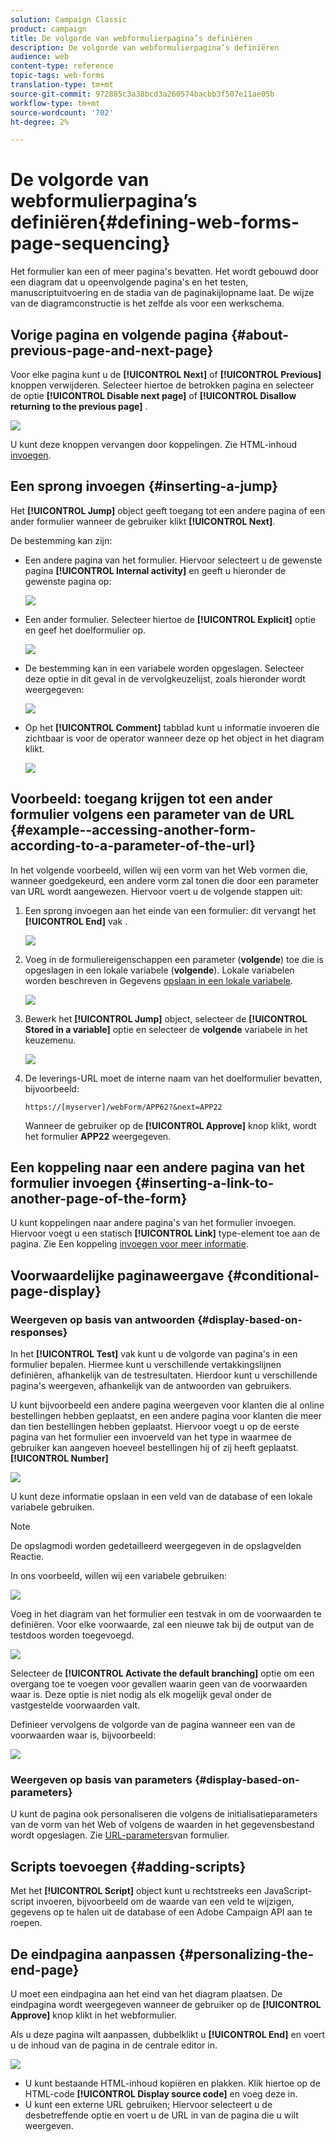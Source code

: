 ```yaml
---
solution: Campaign Classic
product: campaign
title: De volgorde van webformulierpagina’s definiëren
description: De volgorde van webformulierpagina’s definiëren
audience: web
content-type: reference
topic-tags: web-forms
translation-type: tm+mt
source-git-commit: 972885c3a38bcd3a260574bacbb3f507e11ae05b
workflow-type: tm+mt
source-wordcount: '702'
ht-degree: 2%

---
```



# De volgorde van webformulierpagina’s definiëren{#defining-web-forms-page-sequencing}

Het formulier kan een of meer pagina&#39;s bevatten. Het wordt gebouwd door een diagram dat u opeenvolgende pagina&#39;s en het testen, manuscriptuitvoering en de stadia van de paginakijlopname laat. De wijze van de diagramconstructie is het zelfde als voor een werkschema.

## Vorige pagina en volgende pagina {#about-previous-page-and-next-page}

Voor elke pagina kunt u de **[!UICONTROL Next]** of **[!UICONTROL Previous]** knoppen verwijderen. Selecteer hiertoe de betrokken pagina en selecteer de optie **[!UICONTROL Disable next page]** of **[!UICONTROL Disallow returning to the previous page]** .

![](assets/s_ncs_admin_survey_no_next_page.png)

U kunt deze knoppen vervangen door koppelingen. Zie HTML-inhoud [invoegen](../../web/using/static-elements-in-a-web-form.md#inserting-html-content).

## Een sprong invoegen {#inserting-a-jump}

Het **[!UICONTROL Jump]** object geeft toegang tot een andere pagina of een ander formulier wanneer de gebruiker klikt **[!UICONTROL Next]**.

De bestemming kan zijn:

* Een andere pagina van het formulier. Hiervoor selecteert u de gewenste pagina **[!UICONTROL Internal activity]** en geeft u hieronder de gewenste pagina op:

   ![](assets/s_ncs_admin_jump_param1.png)

* Een ander formulier. Selecteer hiertoe de **[!UICONTROL Explicit]** optie en geef het doelformulier op.

   ![](assets/s_ncs_admin_jump_param2.png)

* De bestemming kan in een variabele worden opgeslagen. Selecteer deze optie in dit geval in de vervolgkeuzelijst, zoals hieronder wordt weergegeven:

   ![](assets/s_ncs_admin_jump_param3.png)

* Op het **[!UICONTROL Comment]** tabblad kunt u informatie invoeren die zichtbaar is voor de operator wanneer deze op het object in het diagram klikt.

   ![](assets/s_ncs_admin_survey_jump_comment.png)

## Voorbeeld: toegang krijgen tot een ander formulier volgens een parameter van de URL {#example--accessing-another-form-according-to-a-parameter-of-the-url}

In het volgende voorbeeld, willen wij een vorm van het Web vormen die, wanneer goedgekeurd, een andere vorm zal tonen die door een parameter van URL wordt aangewezen. Hiervoor voert u de volgende stappen uit:

1. Een sprong invoegen aan het einde van een formulier: dit vervangt het **[!UICONTROL End]** vak .

   ![](assets/s_ncs_admin_survey_jump_sample1.png)

1. Voeg in de formuliereigenschappen een parameter (**volgende**) toe die is opgeslagen in een lokale variabele (**volgende**). Lokale variabelen worden beschreven in Gegevens [opslaan in een lokale variabele](../../web/using/web-forms-answers.md#storing-data-in-a-local-variable).

   ![](assets/s_ncs_admin_survey_jump_sample2.png)

1. Bewerk het **[!UICONTROL Jump]** object, selecteer de **[!UICONTROL Stored in a variable]** optie en selecteer de **volgende** variabele in het keuzemenu.

   ![](assets/s_ncs_admin_survey_jump_sample3.png)

1. De leverings-URL moet de interne naam van het doelformulier bevatten, bijvoorbeeld:

   ```
   https://[myserver]/webForm/APP62?&next=APP22
   ```

   Wanneer de gebruiker op de **[!UICONTROL Approve]** knop klikt, wordt het formulier **APP22** weergegeven.

## Een koppeling naar een andere pagina van het formulier invoegen {#inserting-a-link-to-another-page-of-the-form}

U kunt koppelingen naar andere pagina&#39;s van het formulier invoegen. Hiervoor voegt u een statisch **[!UICONTROL Link]** type-element toe aan de pagina. Zie Een koppeling [invoegen voor meer informatie](../../web/using/static-elements-in-a-web-form.md#inserting-a-link).

## Voorwaardelijke paginaweergave {#conditional-page-display}

### Weergeven op basis van antwoorden {#display-based-on-responses}

In het **[!UICONTROL Test]** vak kunt u de volgorde van pagina&#39;s in een formulier bepalen. Hiermee kunt u verschillende vertakkingslijnen definiëren, afhankelijk van de testresultaten. Hierdoor kunt u verschillende pagina&#39;s weergeven, afhankelijk van de antwoorden van gebruikers.

U kunt bijvoorbeeld een andere pagina weergeven voor klanten die al online bestellingen hebben geplaatst, en een andere pagina voor klanten die meer dan tien bestellingen hebben geplaatst. Hiervoor voegt u op de eerste pagina van het formulier een invoerveld van het type in waarmee de gebruiker kan aangeven hoeveel bestellingen hij of zij heeft geplaatst. **[!UICONTROL Number]**

![](assets/s_ncs_admin_survey_test_ex0.png)

U kunt deze informatie opslaan in een veld van de database of een lokale variabele gebruiken.

>[!NOTE]
>
>De opslagmodi worden gedetailleerd weergegeven in de opslagvelden [](../../web/using/web-forms-answers.md#response-storage-fields)Reactie.

In ons voorbeeld, willen wij een variabele gebruiken:

![](assets/s_ncs_admin_survey_test_ex1.png)

Voeg in het diagram van het formulier een testvak in om de voorwaarden te definiëren. Voor elke voorwaarde, zal een nieuwe tak bij de output van de testdoos worden toegevoegd.

![](assets/s_ncs_admin_survey_test_ex2.png)

Selecteer de **[!UICONTROL Activate the default branching]** optie om een overgang toe te voegen voor gevallen waarin geen van de voorwaarden waar is. Deze optie is niet nodig als elk mogelijk geval onder de vastgestelde voorwaarden valt.

Definieer vervolgens de volgorde van de pagina wanneer een van de voorwaarden waar is, bijvoorbeeld:

![](assets/s_ncs_admin_survey_test_ex3.png)

### Weergeven op basis van parameters {#display-based-on-parameters}

U kunt de pagina ook personaliseren die volgens de initialisatieparameters van de vorm van het Web of volgens de waarden in het gegevensbestand wordt opgeslagen. Zie [URL-parameters](../../web/using/defining-web-forms-properties.md#form-url-parameters)van formulier.

## Scripts toevoegen {#adding-scripts}

Met het **[!UICONTROL Script]** object kunt u rechtstreeks een JavaScript-script invoeren, bijvoorbeeld om de waarde van een veld te wijzigen, gegevens op te halen uit de database of een Adobe Campaign API aan te roepen.

## De eindpagina aanpassen {#personalizing-the-end-page}

U moet een eindpagina aan het eind van het diagram plaatsen. De eindpagina wordt weergegeven wanneer de gebruiker op de **[!UICONTROL Approve]** knop klikt in het webformulier.

Als u deze pagina wilt aanpassen, dubbelklikt u **[!UICONTROL End]** en voert u de inhoud van de pagina in de centrale editor in.

![](assets/s_ncs_admin_survey_end_page_edit.png)

* U kunt bestaande HTML-inhoud kopiëren en plakken. Klik hiertoe op de HTML-code **[!UICONTROL Display source code]** en voeg deze in.
* U kunt een externe URL gebruiken; Hiervoor selecteert u de desbetreffende optie en voert u de URL in van de pagina die u wilt weergeven.

